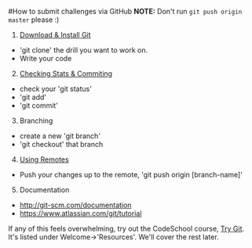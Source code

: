 #How to submit challenges via GitHub
__NOTE:__ Don't run `git push origin master` please :) 

1. [Download & Install Git](https://www.atlassian.com/git/tutorial/git-basics)
  - 'git clone' the drill you want to work on.
  - Write your code

2. [Checking Stats & Commiting](https://www.atlassian.com/git/tutorial/git-basics)
  - check your 'git status'
  - 'git add'
  - 'git commit'

3. Branching
  - create a new 'git branch'
  - 'git checkout' that branch

4. [Using Remotes](https://www.atlassian.com/git/tutorial/remote-repositories)
  - Push your changes up to the remote, 'git push origin [branch-name]'

5. Documentation
  - http://git-scm.com/documentation
  - https://www.atlassian.com/git/tutorial

If any of this feels overwhelming, try out the CodeSchool course, [Try Git](https://github.com/columbustutoringgroup/Welcome). It's listed under Welcome->'Resources'. We'll cover the rest later.

